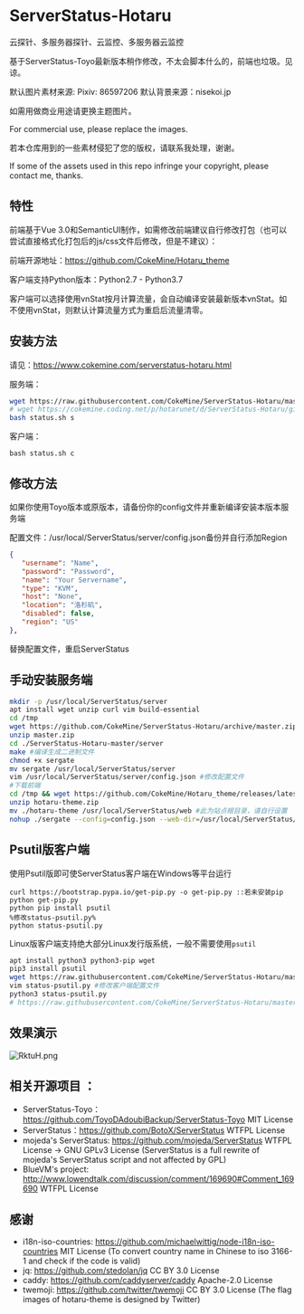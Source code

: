 # ServerStatus-Hotaru
云探针、多服务器探针、云监控、多服务器云监控

基于ServerStatus-Toyo最新版本稍作修改，不太会脚本什么的，前端也垃圾。见谅。

默认图片素材来源: Pixiv:  86597206 默认背景来源：nisekoi.jp

如需用做商业用途请更换主题图片。

For commercial use, please replace the images.

若本仓库用到的一些素材侵犯了您的版权，请联系我处理，谢谢。

If some of the assets used in this repo infringe your copyright, please contact me, thanks.

## 特性

前端基于Vue 3.0和SemanticUI制作，如需修改前端建议自行修改打包（也可以尝试直接格式化打包后的js/css文件后修改，但是不建议）：

前端开源地址：https://github.com/CokeMine/Hotaru_theme

客户端支持Python版本：Python2.7 - Python3.7

客户端可以选择使用vnStat按月计算流量，会自动编译安装最新版本vnStat。如不使用vnStat，则默认计算流量方式为重启后流量清零。

## 安装方法

请见：https://www.cokemine.com/serverstatus-hotaru.html

服务端：

```bash
wget https://raw.githubusercontent.com/CokeMine/ServerStatus-Hotaru/master/status.sh
# wget https://cokemine.coding.net/p/hotarunet/d/ServerStatus-Hotaru/git/raw/master/status.sh 若服务器位于中国大陆建议选择Coding.net仓库
bash status.sh s
```

客户端：

```
bash status.sh c
```

## 修改方法

如果你使用Toyo版本或原版本，请备份你的config文件并重新编译安装本版本服务端

配置文件：/usr/local/ServerStatus/server/config.json备份并自行添加Region

```json
{
   "username": "Name",
   "password": "Password",
   "name": "Your Servername",
   "type": "KVM",
   "host": "None",
   "location": "洛杉矶",
   "disabled": false,
   "region": "US"
},
```

替换配置文件，重启ServerStatus

## 手动安装服务端

```bash
mkdir -p /usr/local/ServerStatus/server
apt install wget unzip curl vim build-essential
cd /tmp
wget https://github.com/CokeMine/ServerStatus-Hotaru/archive/master.zip
unzip master.zip
cd ./ServerStatus-Hotaru-master/server
make #编译生成二进制文件
chmod +x sergate
mv sergate /usr/local/ServerStatus/server
vim /usr/local/ServerStatus/server/config.json #修改配置文件
#下载前端
cd /tmp && wget https://github.com/CokeMine/Hotaru_theme/releases/latest/download/hotaru-theme.zip
unzip hotaru-theme.zip
mv ./hotaru-theme /usr/local/ServerStatus/web #此为站点根目录，请自行设置
nohup ./sergate --config=config.json --web-dir=/usr/local/ServerStatus/web --port=35601 > /tmp/serverstatus_server.log 2>&1 & #默认端口35601
```

## Psutil版客户端

使用Psutil版即可使ServerStatus客户端在Windows等平台运行

```
curl https://bootstrap.pypa.io/get-pip.py -o get-pip.py ::若未安装pip
python get-pip.py
python pip install psutil
%修改status-psutil.py%
python status-psutil.py
```

Linux版客户端支持绝大部分Linux发行版系统，一般不需要使用`psutil`

```bash
apt install python3 python3-pip wget
pip3 install psutil
wget https://raw.githubusercontent.com/CokeMine/ServerStatus-Hotaru/master/clients/status-psutil.py
vim status-psutil.py #修改客户端配置文件
python3 status-psutil.py
# https://raw.githubusercontent.com/CokeMine/ServerStatus-Hotaru/master/clients/status-client.py 默认版本无需psutil依赖
```

## 效果演示

![RktuH.png](https://img.ams1.imgbed.xyz/2021/02/04/1nfJF.png)

## 相关开源项目 ： 
* ServerStatus-Toyo：https://github.com/ToyoDAdoubiBackup/ServerStatus-Toyo MIT License
* ServerStatus：https://github.com/BotoX/ServerStatus WTFPL License
* mojeda's ServerStatus: https://github.com/mojeda/ServerStatus WTFPL License -> GNU GPLv3 License (ServerStatus is a full rewrite of mojeda's ServerStatus script and not affected by GPL)
* BlueVM's project: http://www.lowendtalk.com/discussion/comment/169690#Comment_169690 WTFPL License

## 感谢

* i18n-iso-countries: https://github.com/michaelwittig/node-i18n-iso-countries MIT License (To convert country name in Chinese to iso 3166-1 and check if the code is valid)
* jq: https://github.com/stedolan/jq CC BY 3.0 License
* caddy: https://github.com/caddyserver/caddy Apache-2.0 License
* twemoji: https://github.com/twitter/twemoji CC BY 3.0 License (The flag images of hotaru-theme is designed by Twitter)

